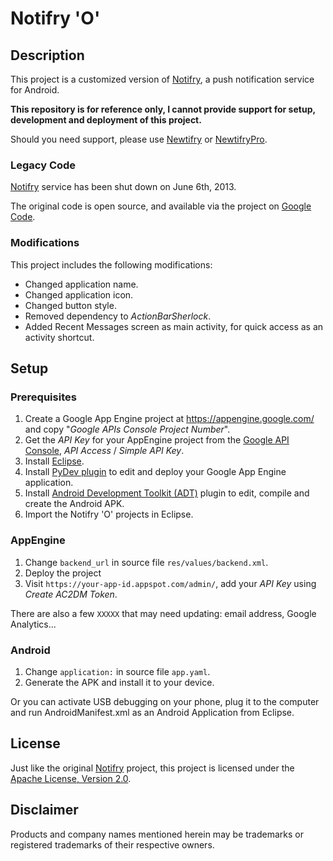 # Notifry 'O' #

## Description ##

This project is a customized version of [Notifry](https://notifrier.appspot.com),
a push notification service for Android.

**This repository is for reference only, I cannot provide support for setup, development and deployment of this project.**

Should you need support, please use [Newtifry](https://newtifry.appspot.com/) or
[NewtifryPro](https://newtifry.appspot.com/page/pro).

### Legacy Code ###

[Notifry](https://notifrier.appspot.com) service has been shut down on June 6th, 2013.

The original code is open source, and available via the project on [Google Code](http://code.google.com/p/notifry).

### Modifications ###

This project includes the following modifications:

* Changed application name.
* Changed application icon.
* Changed button style.
* Removed dependency to *ActionBarSherlock*.
* Added Recent Messages screen as main activity, for quick access as an activity shortcut.

## Setup ##

### Prerequisites ###

1. Create a Google App Engine project at https://appengine.google.com/ and copy "*Google APIs Console Project Number*".
2. Get the *API Key* for your AppEngine project from the [Google API Console](https://code.google.com/apis/console), *API Access* / *Simple API Key*.
3. Install [Eclipse](http://www.eclipse.org).
4. Install [PyDev plugin](https://developers.google.com/appengine/articles/eclipse) to edit and deploy your Google App Engine application.
5. Install [Android Development Toolkit (ADT)](http://developer.android.com/sdk/installing/installing-adt.html) plugin to edit, compile and create the Android APK.
6. Import the Notifry 'O' projects in Eclipse.

### AppEngine ###

1. Change `backend_url` in source file `res/values/backend.xml`.
2. Deploy the project
3. Visit `https://your-app-id.appspot.com/admin/`, add your *API Key* using *Create AC2DM Token*.

There are also a few `XXXXX` that may need updating: email address, Google Analytics...

### Android ###

1. Change `application:` in source file `app.yaml`.
2. Generate the APK and install it to your device.

Or you can activate USB debugging on your phone, plug it to the computer and run AndroidManifest.xml as an Android Application from Eclipse.

## License ##

Just like the original [Notifry](https://notifrier.appspot.com) project,
this project is licensed under the [Apache License, Version 2.0](http://www.apache.org/licenses/LICENSE-2.0).

## Disclaimer ##

Products and company names mentioned herein may be trademarks or registered trademarks of their respective owners.
